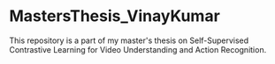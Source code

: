 # MastersThesis_VinayKumar
This repository is a part of my master's thesis on Self-Supervised Contrastive Learning for Video Understanding and Action Recognition.
